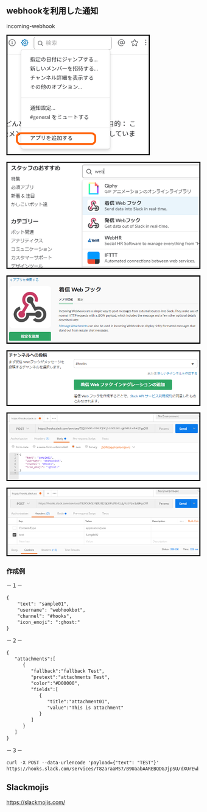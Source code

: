 ## webhookを利用した通知
incoming-webhook
<p><img src="01.png" style="border:solid 3px #000000"></p>
<p><img src="02.png" style="border:solid 3px #000000"></p>
<p><img src="03.png" style="border:solid 3px #000000"></p>
<p><img src="04.png" style="border:solid 3px #000000"></p>
<p><img src="05.png" style="border:solid 3px #000000"></p>
<p><img src="06.png" style="border:solid 3px #000000"></p>


### 作成例
－１－
```
{
    "text": "sample01",
    "username": "webhookbot",
    "channel": "#hooks",
    "icon_emoji": ":ghost:"
}
```
－２－
```
{
   "attachments":[
      {
         "fallback":"fallback Test",
         "pretext":"attachments Test",
         "color":"#D00000",
         "fields":[
            {
               "title":"attachment01",
               "value":"This is attachment"
            }
         ]
      }
   ]
} 
```
－３－
```
curl -X POST --data-urlencode 'payload={"text": "TEST"}' https://hooks.slack.com/services/T82araaMS7/B9UaabAAREBQDGJjpSU/dXUrEwberec87GoiSsBFqaDM
```

## Slackmojis
https://slackmojis.com/
